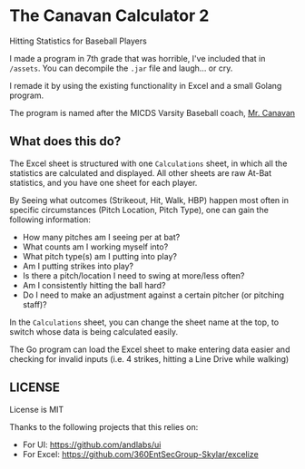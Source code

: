 # The Canavan Calculator 2
Hitting Statistics for Baseball Players

I made a program in 7th grade that was horrible, I've included that in `/assets`. You can decompile the `.jar` file and laugh... or cry.

I remade it by using the existing functionality in Excel and a small Golang program.

The program is named after the MICDS Varsity Baseball coach, [Mr. Canavan](https://www.linkedin.com/in/tim-canavan-0a88a483)

## What does this do?

The Excel sheet is structured with one `Calculations` sheet, in which all the statistics are calculated and displayed. All other sheets are raw At-Bat statistics, and you have one sheet for each player.

By Seeing what outcomes (Strikeout, Hit, Walk, HBP) happen most often in specific circumstances (Pitch Location, Pitch Type), one can gain the following information:

- How many pitches am I seeing per at bat?
- What counts am I working myself into?
- What pitch type(s) am I putting into play?
- Am I putting strikes into play?
- Is there a pitch/location I need to swing at more/less often?
- Am I consistently hitting the ball hard?
- Do I need to make an adjustment against a certain pitcher (or pitching staff)?

In the `Calculations` sheet, you can change the sheet name at the top, to switch whose data is being calculated easily.

The Go program can load the Excel sheet to make entering data easier and checking for invalid inputs (i.e. 4 strikes, hitting a Line Drive while walking)

## LICENSE

License is MIT

Thanks to the following projects that this relies on:
- For UI: https://github.com/andlabs/ui
- For Excel: https://github.com/360EntSecGroup-Skylar/excelize
